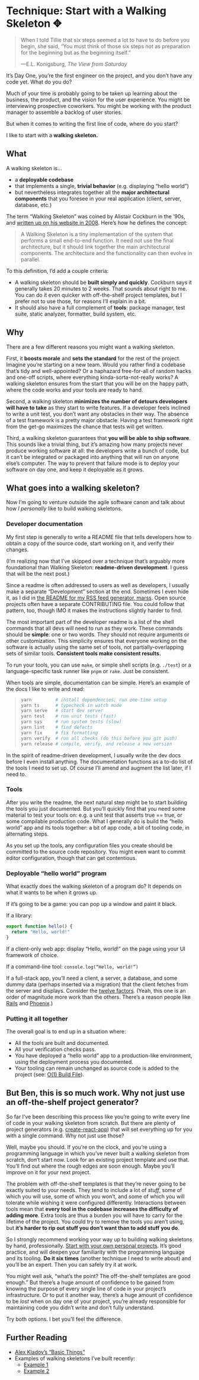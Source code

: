 # Technique: Start with a Walking Skeleton ✥

<!--

- version control
- production deployment or installer
- package manager
- dev build / server
- test runner
- typechecker
- linter
- formatter
- git hooks
- developer documentation
- editor configuration
- frontend/backend interaction
- database

-->

> When I told Tillie that six steps seemed a lot to have to do before you begin, she said, “You must think of those six steps not as preparation for the beginning but as the beginning itself.”
>
> —E.L. Konigsburg, _The View from Saturday_

It’s Day One, you’re the first engineer on the project, and you don’t have any code yet. What do you do?

Much of your time is probably going to be taken up learning about the business, the product, and the vision for the user experience. You might be interviewing prospective coworkers. You might be working with the product manager to assemble a backlog of user stories.

But when it comes to writing the first line of code, where do you start?

I like to start with a **walking skeleton.**

## What

A walking skeleton is…

-   a **deployable codebase**
-   that implements a single, **trivial behavior** (e.g. displaying “hello world”)
-   but nevertheless integrates together all the **major architectural components** that you foresee in your real application (client, server, database, etc.)

The term “Walking Skeleton” was coined by Alistair Cockburn in the ‘90s, and [written up on his website in 2008](http://web.archive.org/web/20170214035145/http://alistair.cockburn.us/Walking+skeleton). Here’s how he defines the concept:

> A Walking Skeleton is a tiny implementation of the system that performs a small end-to-end function. It need not use the final architecture, but it should link together the main architectural components. The architecture and the functionality can then evolve in parallel.

To this definition, I’d add a couple criteria:

-   A walking skeleton should be **built simply and quickly**. Cockburn says it generally takes 20 minutes to 2 weeks. That sounds about right to me. You can do it even quicker with off-the-shelf project templates, but I prefer not to use those, for reasons I’ll explain in a bit.
-   It should also have a full complement of **tools**: package manager, test suite, static analyzer, formatter, build system, etc.

## Why

There are a few different reasons you might want a walking skeleton.

First, it **boosts morale** and **sets the standard** for the rest of the project. Imagine you’re starting on a new team. Would you rather find a codebase that’s tidy and well-appointed? Or a haphazard free-for-all of random hacks and one-off scripts, where everything kinda-sorta-not-really works? A walking skeleton ensures from the start that you will be on the happy path, where the code works and your tools are ready to hand.

Second, a walking skeleton **minimizes the number of detours developers will have to take** as they start to write features. If a developer feels inclined to write a unit test, you don’t want any obstacles in their way. The absence of a test framework is a pretty major obstacle. Having a test framework right from the get-go maximizes the chance that tests will get written.

Third, a walking skeleton guarantees that **you will be able to ship software**. This sounds like a trivial thing, but it’s amazing how many projects never produce working software at all: the developers write a bunch of code, but it can’t be integrated or packaged into anything that will run on anyone else’s computer. The way to prevent that failure mode is to deploy your software on day one, and keep it deployable as it grows.

## What goes into a walking skeleton?

Now I’m going to venture outside the agile software canon and talk about how _I personally_ like to build walking skeletons.

### Developer documentation

My first step is generally to write a README file that tells developers how to obtain a copy of the source code, start working on it, and verify their changes.

(I’m realizing now that I’ve skipped over a technique that’s arguably more foundational than Walking Skeleton: **readme-driven development**. I guess that will be the next post.)

Since a readme is often addressed to users as well as developers, I usually make a separate “Development” section at the end. Sometimes I even hide it, as I did in [the README for my RSS feed generator, marss](https://github.com/benchristel/marss?tab=readme-ov-file#development). Open source projects often have a separate CONTRIBUTING file. You could follow that pattern, too, though IMO it makes the instructions slightly harder to find.

The most important part of the developer readme is a list of the shell commands that all devs will need to run as they work. These commands should be **simple**: one or two words. They should not require arguments or other customization. This simplicity ensures that everyone working on the software is actually using the same set of tools, not partially-overlapping sets of similar tools. **Consistent tools make consistent results.**

To run your tools, you can use `make`, or simple shell scripts (e.g. `./test`) or a language-specific task runner like `pnpm` or `rake`. Just be consistent.

When tools are simple, documentation can be simple. Here’s an example of the docs I like to write and read:

> ```sh
> yarn         # install dependencies; run one-time setup
> yarn ts      # typecheck in watch mode
> yarn serve   # start dev server
> yarn test    # run unit tests (fast)
> yarn sys     # run system tests (slow)
> yarn lint    # find defects
> yarn fix     # fix formatting
> yarn verify  # run all checks (do this before you git push)
> yarn release # compile, verify, and release a new version
> ```

In the spirit of readme-driven development, I usually write the dev docs before I even install anything. The documentation functions as a to-do list of the tools I need to set up. Of course I’ll amend and augment the list later, if I need to.

### Tools

After you write the readme, the next natural step might be to start building the tools you just documented. But you’ll quickly find that you need some material to test your tools on: e.g. a unit test that asserts true == true, or some compilable production code. What I generally do is build the “hello world” app and its tools together: a bit of app code, a bit of tooling code, in alternating steps.

As you set up the tools, any configuration files you create should be committed to the source code repository. You might even want to commit editor configuration, though that can get contentious.

### Deployable “hello world” program

What exactly does the walking skeleton of a program do? It depends on what it wants to be when it grows up.

If it’s going to be a game: you can pop up a window and paint it black.

If a library:

```js
export function hello() {
  return "Hello, world!"
}
```

If a client-only web app: display “Hello, world!” on the page using your UI framework of choice.

If a command-line tool: `console.log(“Hello, world!”)`

If a full-stack app, you’ll need a client, a server, a database, and some dummy data (perhaps inserted via a migration) that the client fetches from the server and displays. Consider the [twelve factors](https://12factor.net/). (Yeah, this one is an order of magnitude more work than the others. There’s a reason people like [Rails](https://rubyonrails.org/) and [Phoenix](https://www.phoenixframework.org/).)

### Putting it all together

The overall goal is to end up in a situation where:

-   All the tools are built and documented.
-   All your verification checks pass.
-   You have deployed a “hello world” app to a production-like environment, using the deployment process you documented.
-   Your tooling can remain unchanged as source code is added to the project (see: [O(1) Build File](https://matklad.github.io/2023/12/31/O(1)-build-file.html)).

## But Ben, this is so much work. Why not just use an off-the-shelf project generator?

So far I’ve been describing this process like you’re going to write every line of code in your walking skeleton from scratch. But there are plenty of project generators (e.g. [create-react-app](https://www.npmjs.com/package/create-react-app)) that will set everything up for you with a single command. Why not just use those?

Well, maybe you should. If you’re on the clock, and you’re using a programming language in which you’ve never built a walking skeleton from scratch, don’t start now. Look for an existing project template and use that. You’ll find out where the rough edges are soon enough. Maybe you’ll improve on it for your next project.

The problem with off-the-shelf templates is that they’re never going to be exactly suited to your needs. They tend to include a lot of _stuff_, some of which you will use, some of which you won’t, and some of which you will tolerate while wishing it were configured differently. Interactions between tools mean that **every tool in the codebase increases the difficulty of adding more**. Extra tools are thus a burden you will have to carry for the lifetime of the project. You could try to remove the tools you aren’t using, but **it’s harder to rip out stuff you don’t want than to add stuff you do**.

So I strongly recommend working your way up to building walking skeletons by hand, professionally. [Start with your own personal projects](https://benchristel.github.io/process-to-processes/SoftwareDevelopment/PersonalProjects.html). It’s good practice, and will deepen your familiarity with the programming language and its tooling. **Do it six times** (another technique I need to write about) and you’ll be an expert. Then you can safely try it at work.

You might well ask, “what’s the point? The off-the-shelf templates are good enough.” But there’s a huge amount of confidence to be gained from knowing the purpose of every single line of code in your project’s infrastructure. Or to put it another way, there’s a huge amount of confidence to be _lost_ when on day one of your project, you’re already responsible for maintaining code you didn’t write and don’t fully understand.

Try both options. I bet you’ll feel the difference.

## Further Reading

-   [Alex Kladov’s “Basic Things”](https://matklad.github.io/2024/03/22/basic-things.html)
-   Examples of walking skeletons I’ve built recently:
    -   [Example 1](https://github.com/benchristel/1001/commit/419efb0016dd69897bd1565c5431a3f0a8fa075d)
    -   [Example 2](https://github.com/benchristel/marss/compare/fdc8dacc0ab754d975fe3a3c4a788c0bd8e00149...18564db5030b583d1ded3e7da9f9c24a8b2c1525)

